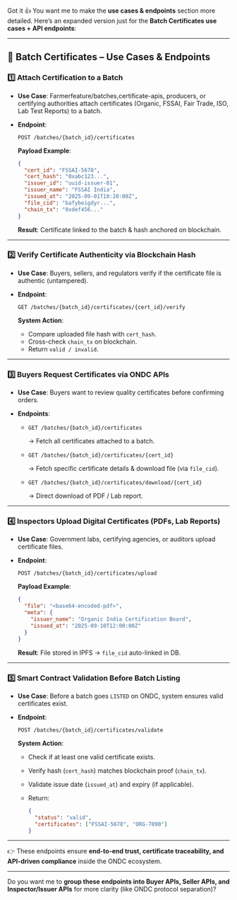 Got it 👍 You want me to make the **use cases & endpoints** section more detailed.
Here’s an expanded version just for the **Batch Certificates use cases + API endpoints**:

---

## 🔹 **Batch Certificates – Use Cases & Endpoints**

### 1️⃣ **Attach Certification to a Batch**

* **Use Case**: Farmerfeature/batches,certificate-apis, producers, or certifying authorities attach certificates (Organic, FSSAI, Fair Trade, ISO, Lab Test Reports) to a batch.
* **Endpoint**:

  ```
  POST /batches/{batch_id}/certificates
  ```

  **Payload Example**:

  ```json
  {
    "cert_id": "FSSAI-5678",
    "cert_hash": "0xabc123...",
    "issuer_id": "uuid-issuer-01",
    "issuer_name": "FSSAI India",
    "issued_at": "2025-09-01T10:20:00Z",
    "file_cid": "bafybeigdyr...",
    "chain_tx": "0xdef456..."
  }
  ```

  **Result**: Certificate linked to the batch & hash anchored on blockchain.

---

### 2️⃣ **Verify Certificate Authenticity via Blockchain Hash**

* **Use Case**: Buyers, sellers, and regulators verify if the certificate file is authentic (untampered).
* **Endpoint**:

  ```
  GET /batches/{batch_id}/certificates/{cert_id}/verify
  ```

  **System Action**:

  * Compare uploaded file hash with `cert_hash`.
  * Cross-check `chain_tx` on blockchain.
  * Return `valid / invalid`.

---

### 3️⃣ **Buyers Request Certificates via ONDC APIs**

* **Use Case**: Buyers want to review quality certificates before confirming orders.
* **Endpoints**:

  * ```
    GET /batches/{batch_id}/certificates
    ```

    → Fetch all certificates attached to a batch.
  * ```
    GET /batches/{batch_id}/certificates/{cert_id}
    ```

    → Fetch specific certificate details & download file (via `file_cid`).
  * ```
    GET /batches/{batch_id}/certificates/download/{cert_id}
    ```

    → Direct download of PDF / Lab report.

---

### 4️⃣ **Inspectors Upload Digital Certificates (PDFs, Lab Reports)**

* **Use Case**: Government labs, certifying agencies, or auditors upload certificate files.
* **Endpoint**:

  ```
  POST /batches/{batch_id}/certificates/upload
  ```

  **Payload Example**:

  ```json
  {
    "file": "<base64-encoded-pdf>",
    "meta": {
      "issuer_name": "Organic India Certification Board",
      "issued_at": "2025-09-10T12:00:00Z"
    }
  }
  ```

  **Result**: File stored in IPFS → `file_cid` auto-linked in DB.

---

### 5️⃣ **Smart Contract Validation Before Batch Listing**

* **Use Case**: Before a batch goes `LISTED` on ONDC, system ensures valid certificates exist.
* **Endpoint**:

  ```
  POST /batches/{batch_id}/certificates/validate
  ```

  **System Action**:

  * Check if at least one valid certificate exists.
  * Verify hash (`cert_hash`) matches blockchain proof (`chain_tx`).
  * Validate issue date (`issued_at`) and expiry (if applicable).
  * Return:

    ```json
    {
      "status": "valid",
      "certificates": ["FSSAI-5678", "ORG-7890"]
    }
    ```

---

👉 These endpoints ensure **end-to-end trust, certificate traceability, and API-driven compliance** inside the ONDC ecosystem.

---

Do you want me to **group these endpoints into Buyer APIs, Seller APIs, and Inspector/Issuer APIs** for more clarity (like ONDC protocol separation)?
